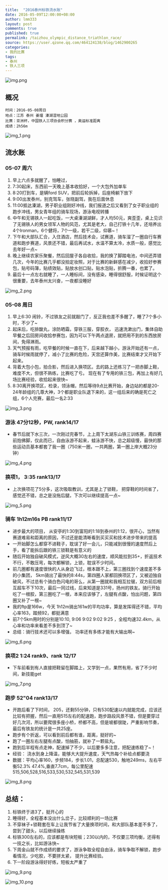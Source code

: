 ```yaml
---
title:  "2016泰州标铁流水账"
date: 2016-05-09T12:00:00+08:00
author: lmm333
layout: post
comments: true
published: true
permalink: /taizhou_olympic_distance_triathlon_race/
source: https://user.qzone.qq.com/464124138/blog/1462900265
categories:
- 我的比赛
tags:
- 泰州
- 铁人三项
---
```

![img.png](../images/2016-05-09-taizhou_olympic_distance_triathlon_race/img.png)

## 概况
```
时间：2016-05-08周日
地点：江苏 泰州 姜堰 溱湖湿地公园
比赛：亚洲杯，中国铁人三项协会积分赛 ，奥运标准距离
成绩：2h56m
```
<!--more-->
![img_1.png](../images/2016-05-09-taizhou_olympic_distance_triathlon_race/img_1.png)

## 流水账

### 05-07 周六

1. 早上六点多就醒了，怕睡过， 
2. 7:30起床，东西前一天晚上基本收拾好，一个大包外加单车
3. 8:20打到车，是辆ford SUV，把前后轮拆掉，后座椅躺下放下
4. 9:00出发泰州，别克驾车，张晓副驾，我在后面休息
5. 11:00抵达溱湖，男子职业组刚好冲线，我们报道之后又看到了女子职业组的跑步冲线，男女青年组的骑车现场，游泳电视转播
6. 中午和无锡铁人一起吃饭，一大桌溱湖湖鲜，才人均50元，爽歪歪，桌上见识了无锡铁人的男女领军人物的风范，尤其是老大，自己打铁十几年，还培养出4个Ironman，6个健将，7个一级，若干二级，仰慕~！
7.  下午和大部队汇合，入住酒店，然后技术会，试赛道，骑车溜了一圈自行车赛道和跑步赛道，风景还不错，最后再试水，水温不算太冷，水质一般，感觉比去年好一点~
8. 晚上继续农家乐聚餐，然后回屋子各自收拾，我的换了脚踏电池，中间还弄错几次，今年的比赛几乎都没拍定妆照，对于比赛的新鲜感在减少，收拾好参赛包，贴号码簿，贴绩效贴，贴放水创口贴，贴水泡贴，折腾一番，也累了。
9. 最后十一点左右就睡了，一人睡标间，没有感染，睡得很舒服，时候证明这个很重要，去年泰州太兴奋，一夜都没睡好

![img_2.png](../images/2016-05-09-taizhou_olympic_distance_triathlon_race/img_2.png)

### 05-08 周日

1. 早上6:30 闹铃，不过铁友之前就敲门了，反正我也差不多醒了，睡了7个多小时，不少了~
2. 起床后，吃排酸丸，涂防晒霜，穿铁三服，穿胶衣， 迅速洗漱出门，集体自助早餐之后回房间收拾参赛包，因为可以下午两点退房，就把用不到的东西放房间，免得淋雨。
3. 天气预报有雨，吃早餐的时候一直在下，后来越下越小，游泳开始还有一点，骑车时候雨就停了，减小了比赛的危险，天宫还算作美，比赛结束才又开始下起来。
4. 背着大包小包，拍合影，然后进入换项区。去的路上还练习了一把赤脚上鞋，难度不大，但很不熟练，比赛吃了亏。 现在有了专用的铁三包，再加上有好几场比赛经验，收拾起来很快~
5.  8:30离开换项区，检录，领泳帽，然后等待9点比赛开始，身边站的都是20-24年龄组的几尊大神，3个都是职业队退下来的，这一组后来的确是死亡之组，6个人完赛，最后一名2:33

![img_3.png](../images/2016-05-09-taizhou_olympic_distance_triathlon_race/img_3.png)


### 游泳 47分12秒，PW, rank14/17
- 春节后就下水三次，一次刚过完春节，上上周下太湖东山铁三训练赛，周四赛前抱佛脚，仅此而已，自由泳游不起来，蛙泳游不快，总之超级慢，最快的那些运动员基本都套了我一圈（750米一圈，一共两圈，第一圈上岸大概23分钟）

![img_4.png](../images/2016-05-09-taizhou_olympic_distance_triathlon_race/img_4.png)

### 换项1， 3:35 rank13/17
- 上次换项花了5分多，这次吸取教训，尤其是上了锁鞋， 把穿鞋的时间省了，感觉还不错，总之是没拖后腿，下次可以继续提高一点~

![img_5.png](../images/2016-05-09-taizhou_olympic_distance_triathlon_race/img_5.png)

### 骑车 1h12m16s PB rank11/17 
- 进步最大的项目， 从安亭的1:30到富阳的1:18到泰州的1:12，很开心，当然有赛道难易和距离的原因，不过还是能清晰看到买买买和技术进步带来的提高
- 一开始脚怎么都穿不进鞋子，耽误了好一会儿，只能减到很慢的速度然后上手，看了能拆后跟的铁三锁鞋是有意义的
- 随后开始独自破风模式，逆风大概30左右的速度，顺风能拉到35+，折返技术不行，不敢压弯，每次都解锁，上锁，耽误不少时间。
- 前几圈都有速度很快的人从身边飞过，根本跟不上，第三圈找到个速度差不多的小集团， 5km骑出了最快的8:44s，第四圈人家都回换项区了，又被迫独自破风，不过总有个骑白色闪电的哥么，从第一圈就和我相互拉锯，双方前后相互超车不下10次，最后一同过线，后来知道是331号，扬州的铁友。骑行开始吃了一根胶，第三圈吃了一根，本来应该够了，左腿有点酸，怕出问题，第四圈又补了一根~
- 我的ftp是166w，今天 1h12m骑出161w的平均功率，算是发挥得还不错，平均心率163，踏频92，都挺满意
- 前7个5km用时的分别是10:10, 9:06 9:02 9:02 9:25 ，全程均速32.4km，从心率和功率来看差不多到顶了~
- 总结：骑行技术还可以多增强， 功率还有多练才能有大输出啊~

![img_6.png](../images/2016-05-09-taizhou_olympic_distance_triathlon_race/img_6.png)

### 换项2 1:24 rank9、rank 12/17
- 下车前看到有人直接把鞋留在脚踏上，又学到一点，果然有用，省了不少时间，新技能get

![img_7.png](../images/2016-05-09-taizhou_olympic_distance_triathlon_race/img_7.png)

### 跑步 52"04 rank13/17
- 开跑后看了下时间， 205，还剩55分钟，只有530配速以内就能完成，应该还比较有把握，然后一直用515左右的配速跑，跑步路段风景不错，但是要穿过好几次河，所以要爬很多座小桥，桥都不高，但是坡都很陡，严重影响节奏，最后有铁友的统计是一共25座。
- 跑步有个折返，可以看到前后都有谁，距离，挺好的~
- 跑了一圈左右左腿有点酸，怕抽筋，就补了一颗盐丸。
- 跑到后半程有点走神，配速掉了不少，以后要多多注意，把配速练稳了~！
- 经验： 浇水到身上降温，能够大大提升速度，天气热每个补给点都要浇
- 数据：平均心率160，步频184，步长1.01，总配速530，触地249ms，左右平衡52.3% 47.4%,垂直7.7cm，每公里配速515,506,528,516,533,530,532,545,531,539

![img_8.png](../images/2016-05-09-taizhou_olympic_distance_triathlon_race/img_8.png)

## 总结：
1. 标铁终于进3了，挺开心的
2. 睡得好，全程基本没出什么岔子，比较顺利的一场比赛
3. 不穿袜子+锁鞋套在车上让我节省了大量换项时间，和大部队基本差不多了，尝到了甜头，以后继续操练
4. 标铁300左右的，应该都是有块短板；230以内的，不仅要三项均衡，还得有一技之长，比如游泳快~
5. 下周金山就不作成绩的要求了，游泳争取全程自由泳，骑车争取不解锁，跑步看情况，少吃胶，不要拼太紧， 提升比赛经验。
6. 下一阶段游泳得好好练，短板太严重了

![img_9.png](../images/2016-05-09-taizhou_olympic_distance_triathlon_race/img_9.png)

![img_10.png](../images/2016-05-09-taizhou_olympic_distance_triathlon_race/img_10.png)